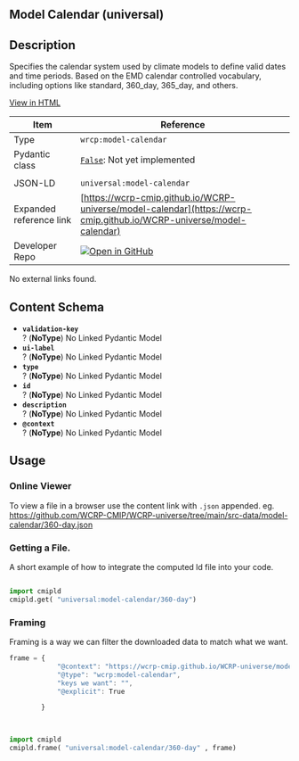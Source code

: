 

<section id="description">

# Model Calendar  (universal)



## Description
Specifies the calendar system used by climate models to define valid dates and time periods. Based on the EMD calendar controlled vocabulary, including options like standard, 360_day, 365_day, and others.

[View in HTML](https://wcrp-cmip.github.io/WCRP-universe/model-calendar/model-calendar)

</section>



<section id="info">


| Item | Reference |
| --- | --- |
| Type | `wrcp:model-calendar` |
| Pydantic class | [`False`](https://github.com/ESGF/esgf-vocab/blob/main/src/esgvoc/api/data_descriptors/False.py):  Not yet implemented |
| | |
| JSON-LD | `universal:model-calendar` |
| Expanded reference link | [https://wcrp-cmip.github.io/WCRP-universe/model-calendar](https://wcrp-cmip.github.io/WCRP-universe/model-calendar) |
| Developer Repo | [![Open in GitHub](https://img.shields.io/badge/Open-GitHub-blue?logo=github&style=flat-square)](https://github.com/WCRP-CMIP/WCRP-universe/tree/main/src-data/model-calendar) |


</section>
    No external links found. 
<section id="schema">

## Content Schema

- **`validation-key`**  
  ? (**NoType**)
  No Linked Pydantic Model 
- **`ui-label`**  
  ? (**NoType**)
  No Linked Pydantic Model 
- **`type`**  
  ? (**NoType**)
  No Linked Pydantic Model 
- **`id`**  
  ? (**NoType**)
  No Linked Pydantic Model 
- **`description`**  
  ? (**NoType**)
  No Linked Pydantic Model 
- **`@context`**  
  ? (**NoType**)
  No Linked Pydantic Model 





</section>   

<section id="usage">

## Usage

### Online Viewer 
To view a file in a browser use the content link with `.json` appended. 
eg. https://github.com/WCRP-CMIP/WCRP-universe/tree/main/src-data/model-calendar/360-day.json

### Getting a File. 

A short example of how to integrate the computed ld file into your code. 

```python

import cmipld
cmipld.get( "universal:model-calendar/360-day")

```

### Framing
Framing is a way we can filter the downloaded data to match what we want. 
```js
frame = {
            "@context": "https://wcrp-cmip.github.io/WCRP-universe/model-calendar/_context_",
            "@type": "wcrp:model-calendar",
            "keys we want": "",
            "@explicit": True

        }
        
```

```python

import cmipld
cmipld.frame( "universal:model-calendar/360-day" , frame)

```
</section>

    